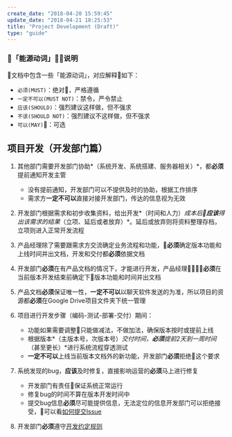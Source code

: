 ```yaml
---
create_date: "2018-04-20 15:59:45"
update_date: "2018-04-21 18:25:53"
title: "Project Development (Draft)"
type: "guide"
---
```


### 「能源动词」说明

文档中包含一些「能源动词」，对应解释如下：

  - `必须(MUST)`：绝对，严格遵循
  - `一定不可以(MUST NOT)`：禁令，严令禁止
  - `应该(SHOULD)`：强烈建议这样做，但不强求
  - `不该(SHOULD NOT)`：强烈建议不这样做，但不强求
  - `可以(MAY)`：可选

## 项目开发（开发部门篇）

1. 其他部门需要开发部门协助*（系统开发、系统搭建、服务器相关）*，都**必须**提前通知开发主管

    - 没有提前通知，开发部门可以不提供及时的协助，根据工作排序
    - 需求方**一定不可以**直接对接开发部门，传达的信息视为无效

2. 开发部门根据需求和初步收集资料，给出开发*（时间和人力）*成本后**应该**得出该需求的结果*（立项、延后或者放弃）*。延后或放弃则将资料整理存档，立项则进入正常开发流程
3. 产品经理除了需要跟需求方交流确定业务流程和功能，**必须**确定版本功能和上线时间并出文档，开发和交付都**必须**依据文档
4. 开发部门**必须**在有产品文档的情况下，才能进行开发，产品经理**必须**在当前版本开发结束前确定下版本功能和时间并出文档
5. 产品文档**必须**保证唯一性，**一定不可以**以聊天软件发送的为准，所以项目的资源都**必须**在Google Drive项目文件夹下统一管理
6. 项目进行开发步骤（编码-测试-部署-交付）期间：

    - 功能如果需要调整只能做减法，不做加法，确保版本按时或提前上线
    - 根据版本*（主版本号，次版本号）*交付时间，**必须**提前2天到一周时间*（甚至更长）*进行系统流程穿透测试
    - **一定不可以**上线当前版本文档外的新功能，开发部门**必须**拒绝这个要求

7. 系统发现的bug，**应该**及时修复，直接影响运营的**必须**马上进行修复

    - 开发部门有责任保证系统正常运行
    - 修复bug的时间不算在版本开发时间中
    - 提交bug信息**必须**尽可能提供信息，无法定位的信息开发部门可以拒绝接受，可以看[如何提交Issue](/guide#submit)

8. 开发部门**必须**遵守[开发约定规则](/guide)
